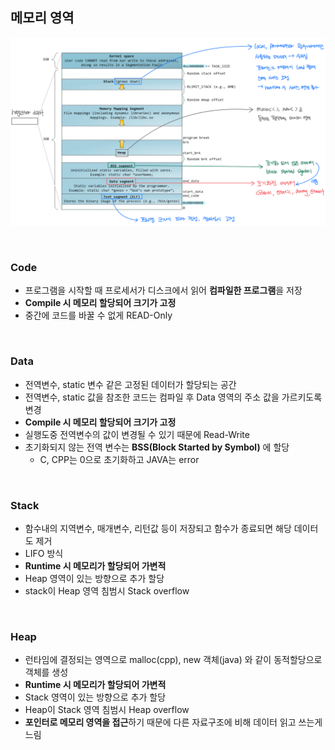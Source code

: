 ## 메모리 영역

![png](/operating-system/_img/memory_structure.png)

<br>

### Code

- 프로그램을 시작할 때 프로세서가 디스크에서 읽어 **컴파일한 프로그램**을 저장
- **Compile 시 메모리 할당되어 크기가 고정**
- 중간에 코드를 바꿀 수 없게 READ-Only

<br>

### Data

- 전역변수, static 변수 같은 고정된 데이터가 할당되는 공간
- 전역변수, static 값을 참조한 코드는 컴파일 후 Data 영역의 주소 값을 가르키도록 변경
- **Compile 시 메모리 할당되어 크기가 고정**
- 실행도중 전역변수의 값이 변경될 수 있기 때문에 Read-Write
- 초기화되지 않는 전역 변수는 **BSS(Block Started by Symbol)** 에 할당
    - C, CPP는 0으로 초기화하고 JAVA는 error

<br>

### Stack

- 함수내의 지역변수, 매개변수, 리턴값 등이 저장되고 함수가 종료되면 해당 데이터도 제거
- LIFO 방식
- **Runtime 시 메모리가 할당되어 가변적**
- Heap 영역이 있는 방향으로 추가 할당
- stack이 Heap 영역 침범시 Stack overflow

<br>

### Heap

- 런타임에 결정되는 영역으로 malloc(cpp), new 객체(java) 와 같이 동적할당으로 객체를 생성
- **Runtime 시 메모리가 할당되어 가변적**
- Stack 영역이 있는 방향으로 추가 할당
- Heap이 Stack 영역 침범시 Heap overflow
- **포인터로 메모리 영역을 접근**하기 때문에 다른 자료구조에 비해 데이터 읽고 쓰는게 느림